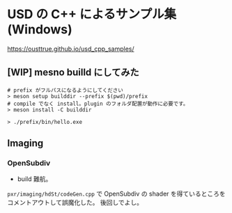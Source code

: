 # USD の C++ によるサンプル集(Windows)

<https://ousttrue.github.io/usd_cpp_samples/>


## [WIP] mesno builld にしてみた

```
# prefix がフルパスになるようにしてください
> meson setup builddir --prefix $(pwd)/prefix 
# compile でなく install。plugin のフォルダ配置が動作に必要です。
> meson install -C builddir

> ./prefix/bin/hello.exe
```

## Imaging

### OpenSubdiv

- build 難航。

`pxr/imaging/hdSt/codeGen.cpp` で OpenSubdiv の 
shader を得ているところを コメントアウトして誤魔化した。
後回しでよし。

